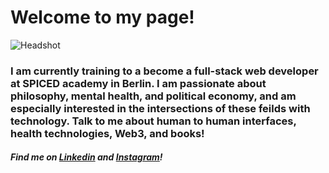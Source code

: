 # Welcome to my page!

![Headshot](./linkedinpic.heic)

### I am currently training to a become a full-stack web developer at SPICED academy in Berlin. I am passionate about philosophy, mental health, and political economy, and am especially interested in the intersections of these feilds with technology. Talk to me about human to human interfaces, health technologies, Web3, and books!

##### Find me on [Linkedin](https://www.linkedin.com/in/jamie-lawrence-822273118/) and [Instagram](https://www.instagram.com/jamezwilly)!
